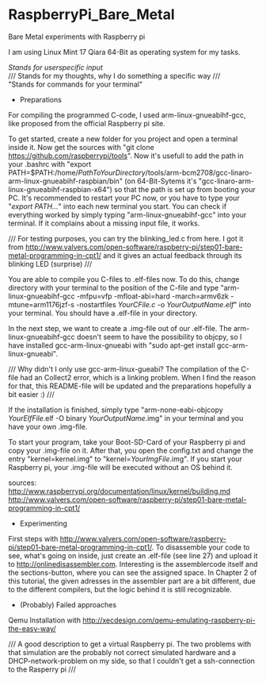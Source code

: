RaspberryPi_Bare_Metal
======================

Bare Metal experiments with Raspberry pi

I am using Linux Mint 17 Qiara 64-Bit as operating system for my tasks.

*Stands for userspecific input*     
/// Stands for my thoughts, why I do something a specific way ///     
"Stands for commands for your terminal"

- Preparations

For compiling the programmed C-code, I used arm-linux-gnueabihf-gcc, like proposed from the official Raspberry pi site.

To get started, create a new folder for you project and open a terminal inside it.
Now get the sources with 
"git clone https://github.com/raspberrypi/tools".
Now it's usefull to add the path in your .bashrc with 
"export PATH=$PATH:/home/*PathToYourDirectory*/tools/arm-bcm2708/gcc-linaro-arm-linux-gnueabihf-raspbian/bin" (on 64-Bit-Sytems it's "gcc-linaro-arm-linux-gnueabihf-raspbian-x64")
so that the path is set up from booting your PC. It's recommended to restart your PC now, or you have to type your "*export PATH...*" into each new terminal you start. You can check if everything worked by simply typing "arm-linux-gnueabihf-gcc" into your terminal. If it complains about a missing input file, it works.

/// For testing purposes, you can try the blinking_led.c from here. I got it from 
 http://www.valvers.com/open-software/raspberry-pi/step01-bare-metal-programming-in-cpt1/ 
 and it gives an actual feedback through its blinking LED (surprise) ///

You are able to compile you C-files to .elf-files now. To do this, change directory with your terminal to the position of the C-file and type 
"arm-linux-gnueabihf-gcc -mfpu=vfp -mfloat-abi=hard -march=armv6zk -mtune=arm1176jzf-s -nostartfiles *YourCFile.c* -o *YourOutputName.elf*"
into your terminal. You should have a .elf-file in your directory.

In the next step, we want to create a .img-file out of our .elf-file. The arm-linux-gnueabihf-gcc doesn't seem to have the possibility to objcpy, so I have installed gcc-arm-linux-gnueabi with 
"sudo apt-get install gcc-arm-linux-gnueabi". 

/// Why didn't I only use gcc-arm-linux-gueabi? The compilation of the C-file had an Collect2 error, which is a linking  problem. When I find the reason for that, this README-file will be updated and the preparations hopefully a bit 
 easier :) /// 

If the installation is finished, simply type 
"arm-none-eabi-objcopy *YourElfFile*.elf -O binary *YourOutputName*.img"
in your terminal and you have your own .img-file.

To start your program, take your Boot-SD-Card of your Raspberry pi and copy your .img-file on it. After that, you open the config.txt and change the entry 
"kernel=kernel.img" to "kernel=*YourImgFile*.img".
If you start your Raspberry pi, your .img-file will be executed without an OS behind it.

sources:
http://www.raspberrypi.org/documentation/linux/kernel/building.md
http://www.valvers.com/open-software/raspberry-pi/step01-bare-metal-programming-in-cpt1/

- Experimenting

First steps with http://www.valvers.com/open-software/raspberry-pi/step01-bare-metal-programming-in-cpt1/.
To disassemble your code to see, what's going on inside, just create an .elf-file (see line 27) and upload it to  http://onlinedisassembler.com. Interesting is the assemblercode itself and the sections-button, where you can see the assigned space.
In Chapter 2 of this tutorial, the given adresses in the assembler part are a bit different, due to the different compilers, but the logic behind it is still recognizable.





- (Probably) Failed approaches

 Qemu
Installation with 
http://xecdesign.com/qemu-emulating-raspberry-pi-the-easy-way/

/// A good description to get a virtual Raspberry pi. The two problems with that simulation are                         the probably not correct simulated hardware and a DHCP-network-problem on my side, so that I couldn't get a 
 ssh-connection to the Rasperry pi /// 



